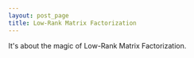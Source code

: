 ```yaml
---
layout: post_page
title: Low-Rank Matrix Factorization
---
```

It's about the magic of Low-Rank Matrix Factorization.